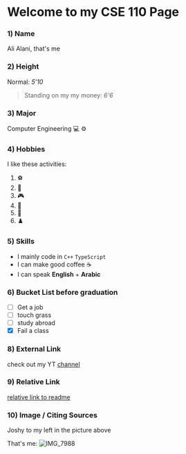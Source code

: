 # Welcome to my CSE 110 Page

### 1) Name
Ali Alani, that's me

### 2) Height
Normal: *5'10*
> Standing on my my money: *6'6*

### 3) Major
Computer Engineering :computer: :gear:

### 4) Hobbies
I like these activities: 
1. ⚽
2. 🥊
3. 🎮
4. 🏀
5. 🏓
6. ♟️

### 5) Skills
- I mainly code in `C++` `TypeScript`
- I can make good coffee ☕
- I can speak **English** + **Arabic**

### 6) Bucket List before graduation
- [ ] Get a job
- [ ] touch grass
- [ ] study abroad
- [X] Fail a class

### 8) External Link
check out my YT [channel](https://www.youtube.com/)

### 9) Relative Link
[relative link to readme](./README.md)

### 10) Image / Citing Sources
Joshy to my left in the picture above

That's me: 
![IMG_7988](https://github.com/a3alani/CSE-110/assets/103146838/789e4cdc-1748-424c-a796-a2b1dd3a5511)

